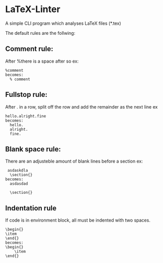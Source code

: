 # LaTeX-Linter
A simple CLI program which analyses LaTeX files (*.tex)

The default rules are the follwing:
## Comment rule:
  After %there is a space after so 
  ex: 
  
  	%comment
	becomes:
	  % comment
  
## Fullstop rule:
  After . in a row, split off the row and add the remainder as the next line
  ex
  
  	hello.alright.fine
	becomes:
	  hello.
      alright.
      fine.
## Blank space rule:
  There are an adjusteble amount of blank lines before a section
  ex:
 
 	 asdaskdla
	  \section{}
	becomes:
	  asdasdad
	
	  \section{}
      
## Indentation rule
  If code is in environment block, all must be indented with two spaces.
  
  	\begin{}
  	\item
  	\end{}
	becomes:
  	\begin{}
  		\item
  	\end{}

